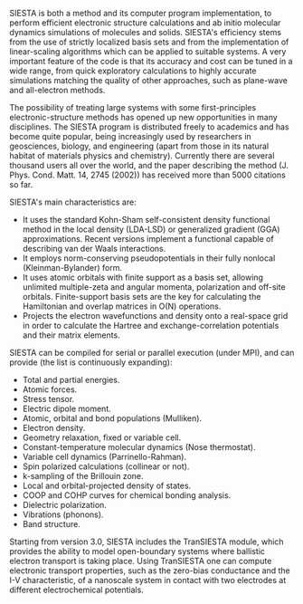 SIESTA is both a method and its computer program implementation, to
perform efficient electronic structure calculations and ab initio
molecular dynamics simulations of molecules and solids. SIESTA's
efficiency stems from the use of strictly localized basis sets and from
the implementation of linear-scaling algorithms which can be applied to
suitable systems. A very important feature of the code is that its
accuracy and cost can be tuned in a wide range, from quick exploratory
calculations to highly accurate simulations matching the quality of
other approaches, such as plane-wave and all-electron methods.

The possibility of treating large systems with some first-principles
electronic-structure methods has opened up new opportunities in many
disciplines. The SIESTA program is distributed freely to academics and
has become quite popular, being increasingly used by researchers in
geosciences, biology, and engineering (apart from those in its natural
habitat of materials physics and chemistry). Currently there are several
thousand users all over the world, and the paper describing the method
(J. Phys. Cond. Matt. 14, 2745 (2002)) has received more than 5000
citations so far.

SIESTA's main characteristics are:

-   It uses the standard Kohn-Sham self-consistent density functional
    method in the local density (LDA-LSD) or generalized gradient
    (GGA) approximations. Recent versions implement a functional capable
    of describing van der Waals interactions.
-   It employs norm-conserving pseudopotentials in their fully
    nonlocal (Kleinman-Bylander) form.
-   It uses atomic orbitals with finite support as a basis set, allowing
    unlimited multiple-zeta and angular momenta, polarization and
    off-site orbitals. Finite-support basis sets are the key for
    calculating the Hamiltonian and overlap matrices in O(N) operations.
-   Projects the electron wavefunctions and density onto a real-space
    grid in order to calculate the Hartree and exchange-correlation
    potentials and their matrix elements.

SIESTA can be compiled for serial or parallel execution (under MPI), and
can provide (the list is continuously expanding):

-   Total and partial energies.
-   Atomic forces.
-   Stress tensor.
-   Electric dipole moment.
-   Atomic, orbital and bond populations (Mulliken).
-   Electron density.
-   Geometry relaxation, fixed or variable cell.
-   Constant-temperature molecular dynamics (Nose thermostat).
-   Variable cell dynamics (Parrinello-Rahman).
-   Spin polarized calculations (collinear or not).
-   k-sampling of the Brillouin zone.
-   Local and orbital-projected density of states.
-   COOP and COHP curves for chemical bonding analysis.
-   Dielectric polarization.
-   Vibrations (phonons).
-   Band structure.

Starting from version 3.0, SIESTA includes the TranSIESTA module, which
provides the ability to model open-boundary systems where ballistic
electron transport is taking place. Using TranSIESTA one can compute
electronic transport properties, such as the zero-bias conductance and
the I-V characteristic, of a nanoscale system in contact with two
electrodes at different electrochemical potentials.
